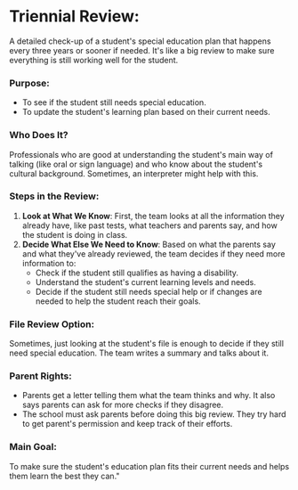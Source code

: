 # **Triennial Review**: 
A detailed check-up of a student's special education plan that happens every three years or sooner if needed. It's like a big review to make sure everything is still working well for the student.

### **Purpose**:
- To see if the student still needs special education.
- To update the student's learning plan based on their current needs.

### **Who Does It?** 
Professionals who are good at understanding the student's main way of talking (like oral or sign language) and who know about the student's cultural background. Sometimes, an interpreter might help with this.

### **Steps in the Review**:
1. **Look at What We Know**: First, the team looks at all the information they already have, like past tests, what teachers and parents say, and how the student is doing in class.
2. **Decide What Else We Need to Know**: Based on what the parents say and what they've already reviewed, the team decides if they need more information to:
   - Check if the student still qualifies as having a disability.
   - Understand the student's current learning levels and needs.
   - Decide if the student still needs special help or if changes are needed to help the student reach their goals.

### **File Review Option**: 
Sometimes, just looking at the student's file is enough to decide if they still need special education. The team writes a summary and talks about it.

### **Parent Rights**:
- Parents get a letter telling them what the team thinks and why. It also says parents can ask for more checks if they disagree.
- The school must ask parents before doing this big review. They try hard to get parent's permission and keep track of their efforts.

### **Main Goal**: 
To make sure the student's education plan fits their current needs and helps them learn the best they can."